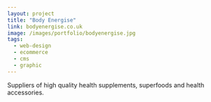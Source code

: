 ```yaml
---
layout: project
title: "Body Energise"
link: bodyenergise.co.uk
image: /images/portfolio/bodyenergise.jpg
tags:
  - web-design
  - ecommerce
  - cms
  - graphic
---
```


Suppliers of high quality health supplements, superfoods and health accessories.